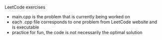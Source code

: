 LeetCode exercises
- main.cpp is the problem that is currently being worked on
- each .cpp file corresponds to one problem from LeetCode website and is executable
- practice for fun, the code is not necessarily the optimal solution